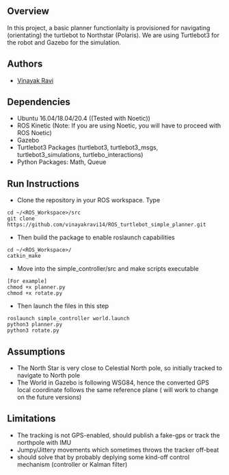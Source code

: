 ## Overview
In this project, a basic planner functionlaity is provisioned for navigating (orientating) the turtlebot to Northstar (Polaris). We are using Turtlebot3 for the robot and Gazebo for the simulation. 

## Authors

- [Vinayak Ravi](https://github.com/vinayakravi14)

## Dependencies

- Ubuntu 16.04/18.04/20.4 ((Tested with Noetic))
- ROS Kinetic (Note: If you are using Noetic, you will have to proceed with ROS Noetic)
- Gazebo
- Turtlebot3 Packages (turtlebot3, turtlebot3_msgs, turtlebot3_simulations, turtlebo_interactions)
- Python Packages:  Math, Queue

## Run Instructions

- Clone the repository in your ROS workspace. Type
```
cd ~/<ROS_Workspace>/src
git clone https://github.com/vinayakravi14/ROS_turtlebot_simple_planner.git
```
- Then build the package to enable roslaunch capabilities 
```
cd ~/<ROS_Workspace>/
catkin_make
```
- Move into the simple_controller/src and make scripts executable 
```
[For example]
chmod +x planner.py
chmod +x rotate.py
```
- Then launch the files in this step 
```
roslaunch simple_controller world.launch
python3 planner.py
python3 rotate.py
```
## Assumptions 
- The North Star is very close to Celestial North pole, so initially tracked to navigate to North pole 
- The World in Gazebo is following WSG84, hence the converted GPS local coordinate follows the same reference plane ( will work to change on the future versions)

## Limitations
- The tracking is not GPS-enabled, should publish a fake-gps or track the northpole with IMU
- Jumpy/Jittery movements which sometimes throws the tracker off-beat
- should solve that by probably deplying some kind-off control mechanism (controller or Kalman filter) 




